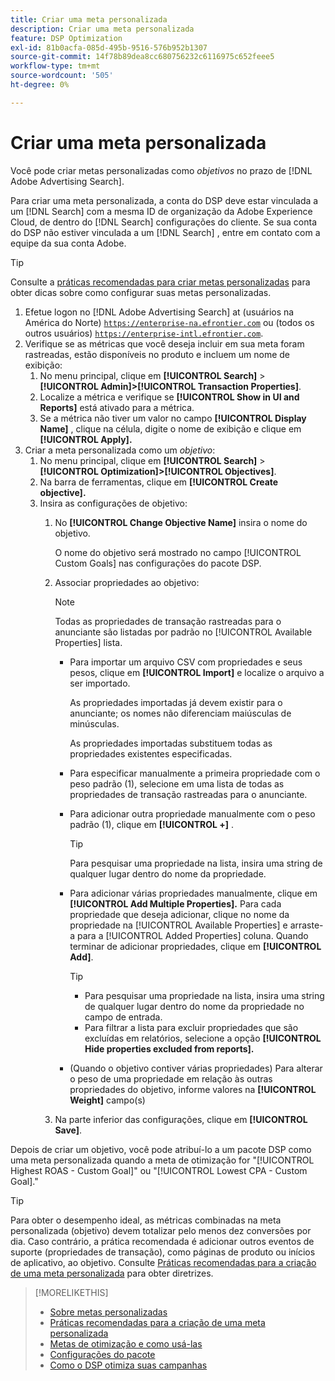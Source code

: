 ```yaml
---
title: Criar uma meta personalizada
description: Criar uma meta personalizada
feature: DSP Optimization
exl-id: 81b0acfa-085d-495b-9516-576b952b1307
source-git-commit: 14f78b89dea8cc680756232c6116975c652feee5
workflow-type: tm+mt
source-wordcount: '505'
ht-degree: 0%

---
```


# Criar uma meta personalizada

Você pode criar metas personalizadas como *objetivos* no prazo de [!DNL Adobe Advertising Search].

Para criar uma meta personalizada, a conta do DSP deve estar vinculada a um [!DNL Search] com a mesma ID de organização da Adobe Experience Cloud, de dentro do [!DNL Search] configurações do cliente. Se sua conta do DSP não estiver vinculada a um [!DNL Search] , entre em contato com a equipe da sua conta Adobe.

>[!TIP]
>
>Consulte a [práticas recomendadas para criar metas personalizadas](custom-goal-best-practices.md) para obter dicas sobre como configurar suas metas personalizadas.

1. Efetue logon no [!DNL Adobe Advertising Search] at (usuários na América do Norte) [`https://enterprise-na.efrontier.com`](https://enterprise-na.efrontier.com) ou (todos os outros usuários) [`https://enterprise-intl.efrontier.com`](https://enterprise-intl.efrontier.com).
1. Verifique se as métricas que você deseja incluir em sua meta foram rastreadas, estão disponíveis no produto e incluem um nome de exibição:
   1. No menu principal, clique em **[!UICONTROL Search]** > **[!UICONTROL Admin]>[!UICONTROL Transaction Properties]**.
   1. Localize a métrica e verifique se **[!UICONTROL Show in UI and Reports]** está ativado para a métrica.
   1. Se a métrica não tiver um valor no campo **[!UICONTROL Display Name]** , clique na célula, digite o nome de exibição e clique em **[!UICONTROL Apply].**
1. Criar a meta personalizada como um *objetivo*:
   1. No menu principal, clique em **[!UICONTROL Search]** > **[!UICONTROL Optimization]>[!UICONTROL Objectives]**.
   1. Na barra de ferramentas, clique em **[!UICONTROL Create objective].**
   1. Insira as configurações de objetivo:
      1. No **[!UICONTROL Change Objective Name]** insira o nome do objetivo.

         O nome do objetivo será mostrado no campo [!UICONTROL Custom Goals] nas configurações do pacote DSP.

      1. Associar propriedades ao objetivo:

         >[!NOTE]
         >
         > Todas as propriedades de transação rastreadas para o anunciante são listadas por padrão no [!UICONTROL Available Properties] lista.

         * Para importar um arquivo CSV com propriedades e seus pesos, clique em **[!UICONTROL Import]** e localize o arquivo a ser importado.

            As propriedades importadas já devem existir para o anunciante; os nomes não diferenciam maiúsculas de minúsculas.

            As propriedades importadas substituem todas as propriedades existentes especificadas.

         * Para especificar manualmente a primeira propriedade com o peso padrão (1), selecione em uma lista de todas as propriedades de transação rastreadas para o anunciante.

         * Para adicionar outra propriedade manualmente com o peso padrão (1), clique em **[!UICONTROL +]** .

            >[!TIP]
            >
            > Para pesquisar uma propriedade na lista, insira uma string de qualquer lugar dentro do nome da propriedade.

         * Para adicionar várias propriedades manualmente, clique em **[!UICONTROL Add Multiple Properties].** Para cada propriedade que deseja adicionar, clique no nome da propriedade na [!UICONTROL Available Properties] e arraste-a para a [!UICONTROL Added Properties] coluna. Quando terminar de adicionar propriedades, clique em **[!UICONTROL Add]**.

            >[!TIP]
            >
            >* Para pesquisar uma propriedade na lista, insira uma string de qualquer lugar dentro do nome da propriedade no campo de entrada.
            >* Para filtrar a lista para excluir propriedades que são excluídas em relatórios, selecione a opção **[!UICONTROL Hide properties excluded from reports].**


         * (Quando o objetivo contiver várias propriedades) Para alterar o peso de uma propriedade em relação às outras propriedades do objetivo, informe valores na **[!UICONTROL Weight]** campo(s)
      1. Na parte inferior das configurações, clique em **[!UICONTROL Save]**.


Depois de criar um objetivo, você pode atribuí-lo a um pacote DSP como uma meta personalizada quando a meta de otimização for &quot;[!UICONTROL Highest ROAS - Custom Goal]&quot; ou &quot;[!UICONTROL Lowest CPA - Custom Goal].&quot;

>[!TIP]
>
>Para obter o desempenho ideal, as métricas combinadas na meta personalizada (objetivo) devem totalizar pelo menos dez conversões por dia. Caso contrário, a prática recomendada é adicionar outros eventos de suporte (propriedades de transação), como páginas de produto ou inícios de aplicativo, ao objetivo. Consulte [Práticas recomendadas para a criação de uma meta personalizada](custom-goal-best-practices.md) para obter diretrizes.

>[!MORELIKETHIS]
>
>* [Sobre metas personalizadas](custom-goal-about.md)
>* [Práticas recomendadas para a criação de uma meta personalizada](custom-goal-best-practices.md)
>* [Metas de otimização e como usá-las](optimization-goals.md)
>* [Configurações do pacote](/help/dsp/campaign-management/packages/package-settings.md)
> * [Como o DSP otimiza suas campanhas](optimization-how-dsp-optimizes-campaigns.md)

